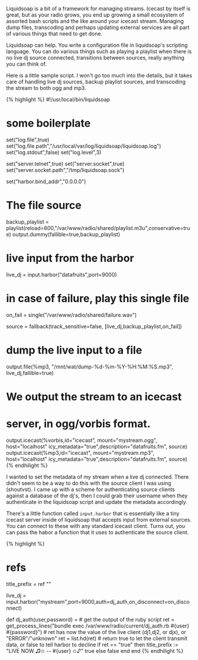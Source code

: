 Liquidsoap is a bit of a framework for managing streams. Icecast by itself is
great, but as your radio grows, you end up growing a small ecosystem of assorted
bash scripts and the like around your icecast stream. Managing dump files,
transcoding and perhaps updating external services are all part of various
things that need to get done.

Liquidsoap can help. You write a configuration file in liquidsoap's scripting
language. You can do various things such as playing a playlist when there is no
live dj source connected, transitions between sources, really anything you can
think of.

Here is a little sample script. I won't go too much into the details, but it
takes care of handling live dj sources, backup playlist sources, and transcoding
the stream to both ogg and mp3.

{% highlight %}
  #!/usr/local/bin/liquidsoap

  # some boilerplate
  set("log.file",true)
  set("log.file.path","/usr/local/var/log/liquidsoap/liquidsoap.log")
  set("log.stdout",false)
  set("log.level",3)

  set("server.telnet",true)
  set("server.socket",true)
  set("server.socket.path","/tmp/liquidsoap.sock")

  set("harbor.bind_addr","0.0.0.0")

  # The file source
  backup_playlist = playlist(reload=600,"/var/www/radio/shared/playlist.m3u",conservative=true)
  output.dummy(fallible=true,backup_playlist)
  # live input from the harbor
  live_dj = input.harbor("datafruits",port=9000)
  
  # in case of failure, play this single file
  on_fail = single("/var/www/radio/shared/failure.wav")

  source = fallback(track_sensitive=false,
                    [live_dj,backup_playlist,on_fail])

  # dump the live input to a file
  output.file(%mp3, "/mnt/wat/dump-%d-%m-%Y-%H:%M:%S.mp3", live_dj,fallible=true)
  # We output the stream to an icecast
  # server, in ogg/vorbis format.
  output.icecast(%vorbis,id="icecast",
                 mount="mystream.ogg",
                 host="localhost"
                 icy_metadata="true",description="datafruits.fm",
                 source)
  output.icecast(%mp3,id="icecast",
                 mount="mystream.mp3",
                 host="localhost"
                 icy_metadata="true",description="datafruits.fm",
                 source)
{% endhilight %}

I wanted to set the metadata of my stream when a live dj connected. There
didn't seem to be a way to do this with the source client I was using (shoutvst).
I came up with a scheme for authenticating source clients against a database of
the dj's, then I could grab their username when they authenticate in the
liquidsoap script and update the metadata accordingly.

There's a little function called `input.harbor` that is essentially like a tiny
icecast server inside of liquidsoap that accepts input from external sources.
You can connect to these with any standard icecast client. Turns out, you can
pass the habor a function that it uses to authenticate the source client.

{% highlight %}
  # refs
  title_prefix = ref ""

  live_dj = input.harbor("mystream",port=9000,auth=dj_auth,on_disconnect=on_disconnect)

  def dj_auth(user,password) =
    # get the output of the ruby script
    ret = get_process_lines("bundle exec /var/www/radio/current/dj_auth.rb #{user} #{password}")
    # ret has now the value of the live client (dj1,dj2, or djx), or "ERROR"/"unknown"
    ret = list.hd(ret)
    # return true to let the client transmit data, or false to tell harbor to decline
    if ret == "true" then
      title_prefix := "LIVE NOW ♫✩ -- #{user} ✩♪" 
      true
    else
      false
    end
  end
{% endhilight %}
